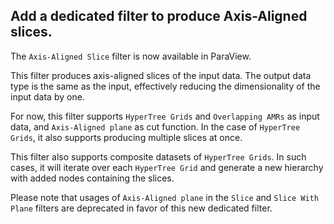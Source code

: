 ## Add a dedicated filter to produce Axis-Aligned slices.

The `Axis-Aligned Slice` filter is now available in ParaView.

This filter produces axis-aligned slices of the input data. The output data type is
the same as the input, effectively reducing the dimensionality of the input data by one.

For now, this filter supports `HyperTree Grids` and `Overlapping AMRs` as input data,
and `Axis-Aligned plane` as cut function. In the case of `HyperTree Grids`, it also
supports producing multiple slices at once.

This filter also supports composite datasets of `HyperTree Grids`. In such cases,
it will iterate over each `HyperTree Grid` and generate a new hierarchy with added
nodes containing the slices.

Please note that usages of `Axis-Aligned plane` in the `Slice` and `Slice With Plane`
filters are deprecated in favor of this new dedicated filter.
